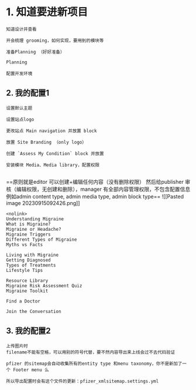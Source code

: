 # 1. 知道要进新项目
```.
知道设计并查看

开会梳理 grooming，如何实现，要用到的模块等

准备Planning （好好准备）

Planning

配置开发环境

```
## 2. 我的配置1
```.
设置默认主题

设置站点logo

更改站点 Main navigation 并放置 block

放置 Site Branding （only logo）

创建 `Assess My Condition` block 并放置

安装模块 Media、Media library，配置权限


```

==原则就是editor 可以创建+编辑任何内容（没有删除权限） 然后给publisher 审核（编辑权限，无创建和删除），manager 有全部内容管理权限，不包含配置信息例如admin content type, admin media type, admin block type==
![[Pasted image 20230915092426.png]]

```.
<nolink>
Understanding Migraine  
What is Migraine?
Migraine or Headache?
Migraine Triggers
Different Types of Migraine
Myths vs Facts

Living with Migraine
Getting Diagnosed
Types of Treatments
Lifestyle Tips

Resource Library
Migraine Risk Assessment Quiz
Migraine Toolkit

Find a Doctor

Join the Conversation
```


## 3. 我的配置2
```.
上传图片时
filename不能有空格，可以用别的符号代替，要不然内容导出来上线会过不去代码验证
```

```.
pfizer 的sitemap会自动收集所有的entity type 和menu taxonomy，你不是新加了一个 Footer menu 么

所以导出配置时会有这个文件的更新：pfizer_xmlsitemap.settings.yml
```
